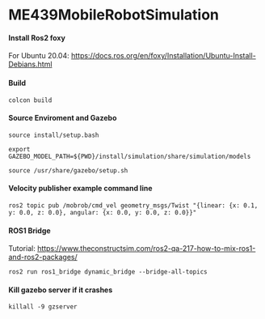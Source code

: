 # ME439MobileRobotSimulation
#### Install Ros2 foxy ####
For Ubuntu 20.04: https://docs.ros.org/en/foxy/Installation/Ubuntu-Install-Debians.html

#### Build ####
`colcon build`

#### Source Enviroment and Gazebo ####
`source install/setup.bash`

`export GAZEBO_MODEL_PATH=${PWD}/install/simulation/share/simulation/models`

`source /usr/share/gazebo/setup.sh`

#### Velocity publisher example command line ####
`ros2 topic pub /mobrob/cmd_vel geometry_msgs/Twist "{linear: {x: 0.1, y: 0.0, z: 0.0}, angular: {x: 0.0, y: 0.0, z: 0.0}}"`

#### ROS1 Bridge ####
Tutorial: https://www.theconstructsim.com/ros2-qa-217-how-to-mix-ros1-and-ros2-packages/

`ros2 run ros1_bridge dynamic_bridge --bridge-all-topics`

#### Kill gazebo server if it crashes ####
`killall -9 gzserver`
